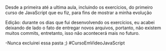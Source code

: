 Desde a primeira até a ultima aula, incluindo os exercícios, do primeiro curso de JavaScript que eu fiz, para fins de mostrar a minha evolução

Edição: durante os dias que fui desenvolvendo os exercícios, eu acabei deixando de lado o fato de entregar novos arquivos, portanto, não existem muitos commits, entretanto, isso não acontecerá mais no futuro.

-Nunca excluirei essa pasta ;) #CursoEmVideoJavaScript